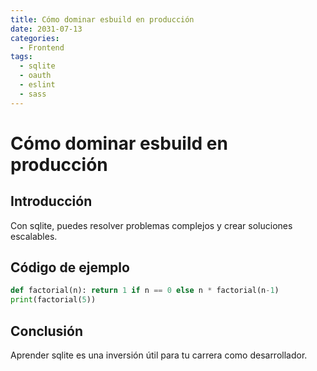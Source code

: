 ```yaml
---
title: Cómo dominar esbuild en producción
date: 2031-07-13
categories:
  - Frontend
tags:
  - sqlite
  - oauth
  - eslint
  - sass
---
```


# Cómo dominar esbuild en producción

## Introducción

Con sqlite, puedes resolver problemas complejos y crear soluciones escalables.

## Código de ejemplo

```python
def factorial(n): return 1 if n == 0 else n * factorial(n-1)
print(factorial(5))
```

## Conclusión

Aprender sqlite es una inversión útil para tu carrera como desarrollador.